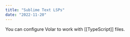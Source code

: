 ```yaml
---
title: "Sublime Text LSPs"
date: "2022-11-20"
---
```


You can configure Volar to work with [[TypeScript]] files.